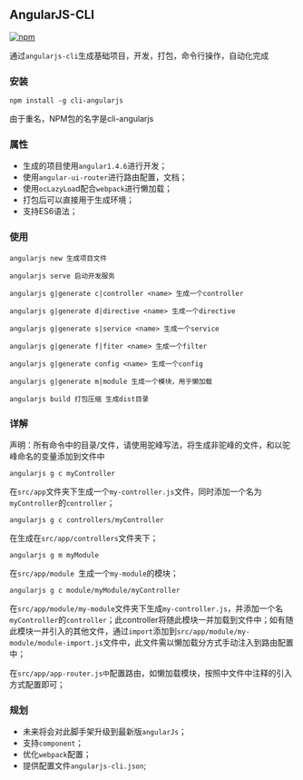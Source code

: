 ## AngularJS-CLI

[![npm](https://img.shields.io/npm/v/cli-angularjs.svg?style=flat)](https://www.npmjs.com/package/cli-angularjs?activeTab=versions)

通过`angularjs-cli`生成基础项目，开发，打包，命令行操作，自动化完成

### 安装
```
npm install -g cli-angularjs
```
由于重名，NPM包的名字是cli-angularjs

### 属性
* 生成的项目使用`angular1.4.6`进行开发；
* 使用`angular-ui-router`进行路由配置，文档；
* 使用`ocLazyLoa`d配合`webpack`进行懒加载；
* 打包后可以直接用于生成环境；
* 支持ES6语法；

### 使用
```
angularjs new 生成项目文件

angularjs serve 启动开发服务

angularjs g|generate c|controller <name> 生成一个controller

angularjs g|generate d|directive <name> 生成一个directive

angularjs g|generate s|service <name> 生成一个service

angularjs g|generate f|fiter <name> 生成一个filter

angularjs g|generate config <name> 生成一个config

angularjs g|generate m|module 生成一个模块，用于懒加载

angularjs build 打包压缩 生成dist目录
```

### 详解

声明：所有命令中的目录/文件，请使用驼峰写法，将生成非驼峰的文件，和以驼峰命名的变量添加到文件中

```
angularjs g c myController
```
在`src/app`文件夹下生成一个`my-controller.js`文件，同时添加一个名为`myController`的`controller`；

```
angularjs g c controllers/myController
```
在生成在`src/app/controllers`文件夹下；

```
angularjs g m myModule
```
在`src/app/module `生成一个`my-module`的模块；

```
angularjs g c module/myModule/myController
```
在`src/app/module/my-module`文件夹下生成`my-controller.js`，并添加一个名`myController`的`controller`；此controller将随此模块一并加载到文件中；如有随此模块一并引入的其他文件，通过`import`添加到`src/app/module/my-module/module-import.js`文件中，此文件需以懒加载分方式手动注入到路由配置中；


在`src/app/app-router.js中`配置路由，如懒加载模块，按照中文件中注释的引入方式配置即可；

### 规划
* 未来将会对此脚手架升级到最新版`angularJs`；
* 支持`component`；
* 优化`webpack`配置；
* 提供配置文件`angularjs-cli.json`;

